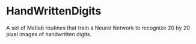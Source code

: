 # HandWrittenDigits
A set of Matlab routines that train a Neural Network to recognize 20 by 20 pixel images of handwritten digits.
